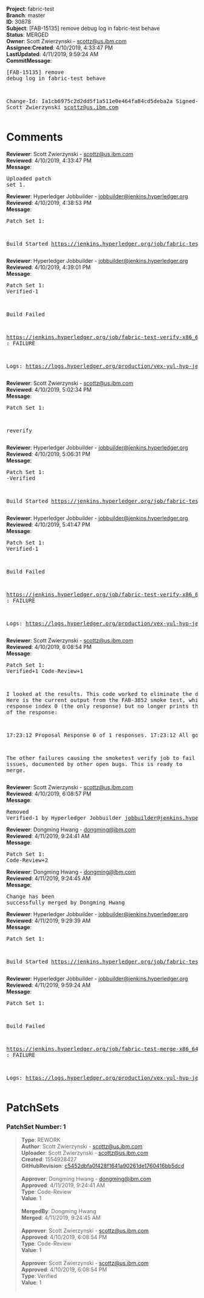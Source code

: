 <strong>Project</strong>: fabric-test</br><strong>Branch</strong>: master<br><strong>ID</strong>: 30878<br><strong>Subject</strong>: [FAB-15135] remove debug log in fabric-test behave<br><strong>Status</strong>: MERGED<br><strong>Owner</strong>: Scott Zwierzynski - scottz@us.ibm.com<br><strong>Assignee</strong>:<strong>Created</strong>: 4/10/2019, 4:33:47 PM<br><strong>LastUpdated</strong>: 4/11/2019, 9:59:24 AM<br><strong>CommitMessage</strong>:<br><pre>[FAB-15135] remove debug log in fabric-test behave

Change-Id: Ia1cb6975c2d2dd5f1a511e0e464fa84cd5deba2a
Signed-off-by: Scott Zwierzynski <scottz@us.ibm.com>
</pre><h1>Comments</h1><strong>Reviewer</strong>: Scott Zwierzynski - scottz@us.ibm.com<br><strong>Reviewed</strong>: 4/10/2019, 4:33:47 PM<br><strong>Message</strong>: <pre>Uploaded patch set 1.</pre><strong>Reviewer</strong>: Hyperledger Jobbuilder - jobbuilder@jenkins.hyperledger.org<br><strong>Reviewed</strong>: 4/10/2019, 4:38:53 PM<br><strong>Message</strong>: <pre>Patch Set 1:

Build Started https://jenkins.hyperledger.org/job/fabric-test-verify-x86_64/2814/</pre><strong>Reviewer</strong>: Hyperledger Jobbuilder - jobbuilder@jenkins.hyperledger.org<br><strong>Reviewed</strong>: 4/10/2019, 4:39:01 PM<br><strong>Message</strong>: <pre>Patch Set 1: Verified-1

Build Failed 

https://jenkins.hyperledger.org/job/fabric-test-verify-x86_64/2814/ : FAILURE

Logs: https://logs.hyperledger.org/production/vex-yul-hyp-jenkins-3/fabric-test-verify-x86_64/2814</pre><strong>Reviewer</strong>: Scott Zwierzynski - scottz@us.ibm.com<br><strong>Reviewed</strong>: 4/10/2019, 5:02:34 PM<br><strong>Message</strong>: <pre>Patch Set 1:

reverify</pre><strong>Reviewer</strong>: Hyperledger Jobbuilder - jobbuilder@jenkins.hyperledger.org<br><strong>Reviewed</strong>: 4/10/2019, 5:06:31 PM<br><strong>Message</strong>: <pre>Patch Set 1: -Verified

Build Started https://jenkins.hyperledger.org/job/fabric-test-verify-x86_64/2815/</pre><strong>Reviewer</strong>: Hyperledger Jobbuilder - jobbuilder@jenkins.hyperledger.org<br><strong>Reviewed</strong>: 4/10/2019, 5:41:47 PM<br><strong>Message</strong>: <pre>Patch Set 1: Verified-1

Build Failed 

https://jenkins.hyperledger.org/job/fabric-test-verify-x86_64/2815/ : FAILURE

Logs: https://logs.hyperledger.org/production/vex-yul-hyp-jenkins-3/fabric-test-verify-x86_64/2815</pre><strong>Reviewer</strong>: Scott Zwierzynski - scottz@us.ibm.com<br><strong>Reviewed</strong>: 4/10/2019, 6:08:54 PM<br><strong>Message</strong>: <pre>Patch Set 1: Verified+1 Code-Review+1

I looked at the results. This code worked to eliminate the debug log. Here is the current output from the FAB-3852 smoke test, which prints response index 0 (the only response) but no longer prints the contents of the response:

17:23:12 Proposal Response 0 of 1 responses.
17:23:12 All good

The other failures causing the smoketest verify job to fail are known issues, documented by other open bugs. This is ready to merge.</pre><strong>Reviewer</strong>: Scott Zwierzynski - scottz@us.ibm.com<br><strong>Reviewed</strong>: 4/10/2019, 6:08:57 PM<br><strong>Message</strong>: <pre>Removed Verified-1 by Hyperledger Jobbuilder <jobbuilder@jenkins.hyperledger.org>
</pre><strong>Reviewer</strong>: Dongming Hwang - dongming@ibm.com<br><strong>Reviewed</strong>: 4/11/2019, 9:24:41 AM<br><strong>Message</strong>: <pre>Patch Set 1: Code-Review+2</pre><strong>Reviewer</strong>: Dongming Hwang - dongming@ibm.com<br><strong>Reviewed</strong>: 4/11/2019, 9:24:45 AM<br><strong>Message</strong>: <pre>Change has been successfully merged by Dongming Hwang</pre><strong>Reviewer</strong>: Hyperledger Jobbuilder - jobbuilder@jenkins.hyperledger.org<br><strong>Reviewed</strong>: 4/11/2019, 9:29:39 AM<br><strong>Message</strong>: <pre>Patch Set 1:

Build Started https://jenkins.hyperledger.org/job/fabric-test-merge-x86_64/637/</pre><strong>Reviewer</strong>: Hyperledger Jobbuilder - jobbuilder@jenkins.hyperledger.org<br><strong>Reviewed</strong>: 4/11/2019, 9:59:24 AM<br><strong>Message</strong>: <pre>Patch Set 1:

Build Failed 

https://jenkins.hyperledger.org/job/fabric-test-merge-x86_64/637/ : FAILURE

Logs: https://logs.hyperledger.org/production/vex-yul-hyp-jenkins-3/fabric-test-merge-x86_64/637</pre><h1>PatchSets</h1><h3>PatchSet Number: 1</h3><blockquote><strong>Type</strong>: REWORK<br><strong>Author</strong>: Scott Zwierzynski - scottz@us.ibm.com<br><strong>Uploader</strong>: Scott Zwierzynski - scottz@us.ibm.com<br><strong>Created</strong>: 1554928427<br><strong>GitHubRevision</strong>: [c5452dbfa0f428f1641a90261de1760416bb5dcd](https://github.com/hyperledger/fabric-test/commit/c5452dbfa0f428f1641a90261de1760416bb5dcd)<br><br><strong>Approver</strong>: Dongming Hwang - dongming@ibm.com<br><strong>Approved</strong>: 4/11/2019, 9:24:41 AM<br><strong>Type</strong>: Code-Review<br><strong>Value</strong>: 1<br><br><strong>MergedBy</strong>: Dongming Hwang<br><strong>Merged</strong>: 4/11/2019, 9:24:45 AM<br><br><strong>Approver</strong>: Scott Zwierzynski - scottz@us.ibm.com<br><strong>Approved</strong>: 4/10/2019, 6:08:54 PM<br><strong>Type</strong>: Code-Review<br><strong>Value</strong>: 1<br><br><strong>Approver</strong>: Scott Zwierzynski - scottz@us.ibm.com<br><strong>Approved</strong>: 4/10/2019, 6:08:54 PM<br><strong>Type</strong>: Verified<br><strong>Value</strong>: 1<br><br></blockquote>